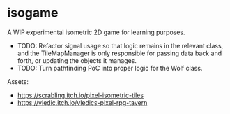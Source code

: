 # isogame

A WIP experimental isometric 2D game for learning purposes.

- TODO: Refactor signal usage so that logic remains in the relevant class, and the TileMapManager is only responsible for passing data back and forth, or updating the objects it manages.
- TODO: Turn pathfinding PoC into proper logic for the Wolf class.

Assets:

- https://scrabling.itch.io/pixel-isometric-tiles
- https://vledic.itch.io/vledics-pixel-rpg-tavern
